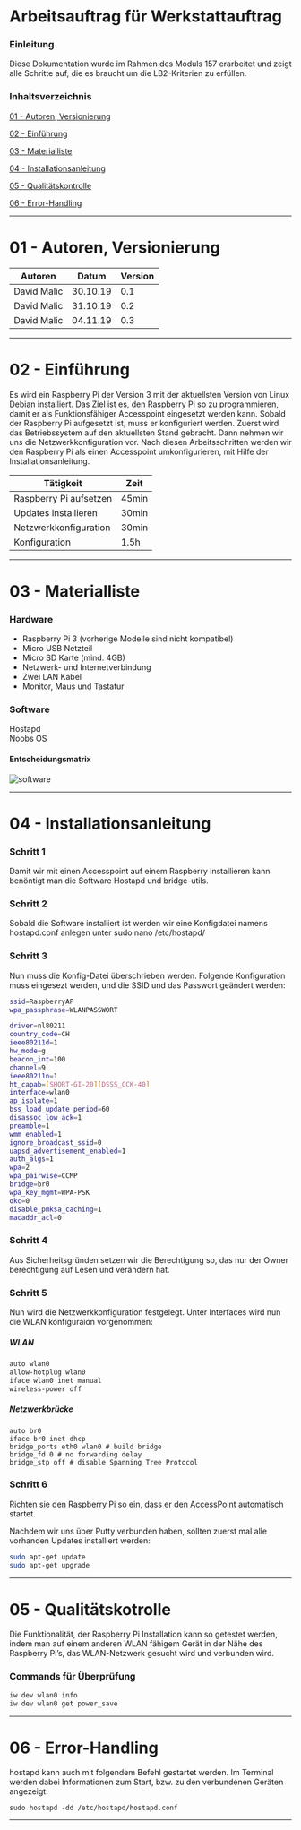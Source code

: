 Arbeitsauftrag für Werkstattauftrag 
======

### Einleitung
Diese Dokumentation wurde im Rahmen des Moduls 157 erarbeitet und zeigt alle Schritte auf, die es braucht um die LB2-Kriterien zu erfüllen.

### Inhaltsverzeichnis

[01 - Autoren, Versionierung](#01---Autoren,-Versionierung)

[02 - Einführung](#02---Einführung)
 
[03 - Materialliste](#03---Materialliste)
   
[04 - Installationsanleitung](#04---installationsanleitung)

[05 - Qualitätskontrolle](#05---Qualitätskontrolle)

[06 - Error-Handling](#06---Error-Handling)
 
  
___

01 - Autoren, Versionierung
======

| Autoren      | Datum    | Version  |                                
| -------------|----------|----------|
| David Malic  | 30.10.19 |    0.1   |
| David Malic  | 31.10.19 |    0.2   |
| David Malic  | 04.11.19 |    0.3   |
___

02 - Einführung
======

Es wird ein Raspberry Pi der Version 3 mit der aktuellsten Version von Linux Debian installiert. Das Ziel ist es, den Raspberry Pi so zu programmieren, damit er als Funktionsfähiger Accesspoint eingesetzt werden kann.
Sobald der Raspberry Pi aufgesetzt ist, muss er konfiguriert werden. Zuerst wird das Betriebssystem auf den aktuellsten Stand gebracht. Dann nehmen wir uns die Netzwerkkonfiguration vor. Nach diesen Arbeitsschritten werden wir den Raspberry Pi als einen Accesspoint umkonfigurieren, mit Hilfe der Installationsanleitung. 

| Tätigkeit | Zeit |
|----------------------|--------|
| Raspberry Pi aufsetzen | 45min |
| Updates installieren | 30min |
| Netzwerkkonfiguration | 30min | 
| Konfiguration | 1.5h |
	

___

03 - Materialliste
======

### Hardware
- Raspberry Pi 3 (vorherige Modelle sind nicht kompatibel)
- Micro USB Netzteil
- Micro SD Karte (mind. 4GB)
- Netzwerk- und Internetverbindung
- Zwei LAN Kabel
- Monitor, Maus und Tastatur

### Software
Hostapd  
Noobs OS

#### Entscheidungsmatrix
![software](https://user-images.githubusercontent.com/47855918/67899501-b2676c80-fb62-11e9-94a1-779f72806b2e.png)
___

04 - Installationsanleitung
======

### Schritt 1
Damit wir mit einen Accesspoint auf einem Raspberry installieren kann benöntigt man die Software Hostapd und bridge-utils. 

### Schritt 2
Sobald die Software installiert ist werden wir eine Konfigdatei namens hostapd.conf anlegen unter sudo nano /etc/hostapd/

### Schritt 3 
Nun muss die Konfig-Datei überschrieben werden. Folgende Konfiguration muss eingesezt werden, und die SSID und das Passwort geändert werden: 
``` bash
ssid=RaspberryAP
wpa_passphrase=WLANPASSWORT

driver=nl80211
country_code=CH
ieee80211d=1
hw_mode=g
beacon_int=100
channel=9
ieee80211n=1
ht_capab=[SHORT-GI-20][DSSS_CCK-40]
interface=wlan0
ap_isolate=1
bss_load_update_period=60
disassoc_low_ack=1
preamble=1
wmm_enabled=1
ignore_broadcast_ssid=0
uapsd_advertisement_enabled=1
auth_algs=1
wpa=2
wpa_pairwise=CCMP
bridge=br0
wpa_key_mgmt=WPA-PSK
okc=0
disable_pmksa_caching=1
macaddr_acl=0
```

### Schritt 4
Aus Sicherheitsgründen setzen wir die Berechtigung so, das nur der Owner berechtigung auf Lesen und verändern hat.

### Schritt 5
Nun wird die Netzwerkkonfiguration festgelegt. Unter Interfaces wird nun die WLAN konfiguraion vorgenommen:
##### WLAN
``` bash
auto wlan0
allow-hotplug wlan0
iface wlan0 inet manual
wireless-power off
```
##### Netzwerkbrücke
```
auto br0
iface br0 inet dhcp
bridge_ports eth0 wlan0 # build bridge
bridge_fd 0 # no forwarding delay
bridge_stp off # disable Spanning Tree Protocol
```

### Schritt 6
Richten sie den Raspberry Pi so ein, dass er den AccessPoint automatisch startet.

Nachdem wir uns über Putty verbunden haben, sollten zuerst mal alle vorhanden Updates installiert werden:  
```bash
sudo apt-get update
sudo apt-get upgrade
```
___

05 - Qualitätskotrolle
======

Die Funktionalität, der Raspberry Pi Installation kann so getestet werden, indem man auf einem anderen WLAN fähigem Gerät  in der Nähe des Raspberry Pi’s, das WLAN-Netzwerk gesucht wird und verbunden wird.

### Commands für Überprüfung
``` bash
iw dev wlan0 info  
iw dev wlan0 get power_save
```
___

06 - Error-Handling
======

hostapd kann auch mit folgendem Befehl gestartet werden. Im Terminal werden dabei Informationen zum Start, bzw. zu den verbundenen Geräten angezeigt: 
```
sudo hostapd -dd /etc/hostapd/hostapd.conf
```
___
